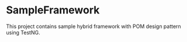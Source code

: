 # SampleFramework
This project contains sample hybrid framework with POM design pattern using TestNG. 
